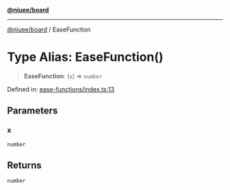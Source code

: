 [**@niuee/board**](../README.md)

***

[@niuee/board](../globals.md) / EaseFunction

# Type Alias: EaseFunction()

> **EaseFunction**: (`x`) => `number`

Defined in: [ease-functions/index.ts:13](https://github.com/niuee/board/blob/cc09a87e934160adef876c4e11d51fd97e78653d/src/ease-functions/index.ts#L13)

## Parameters

### x

`number`

## Returns

`number`
